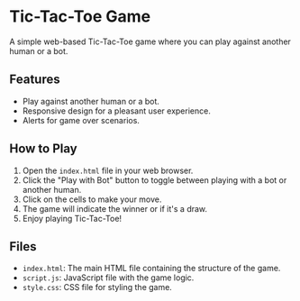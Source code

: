 # Tic-Tac-Toe Game

A simple web-based Tic-Tac-Toe game where you can play against another human or a bot.

## Features

- Play against another human or a bot.
- Responsive design for a pleasant user experience.
- Alerts for game over scenarios.

## How to Play

1. Open the `index.html` file in your web browser.
2. Click the "Play with Bot" button to toggle between playing with a bot or another human.
3. Click on the cells to make your move.
4. The game will indicate the winner or if it's a draw.
5. Enjoy playing Tic-Tac-Toe!

## Files

- `index.html`: The main HTML file containing the structure of the game.
- `script.js`: JavaScript file with the game logic.
- `style.css`: CSS file for styling the game.
